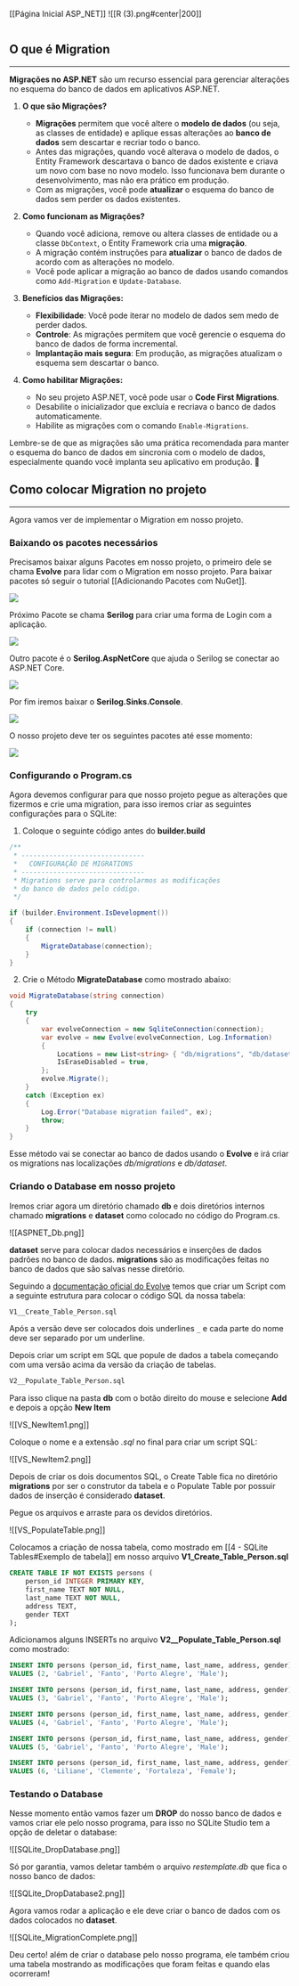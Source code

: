 [[Página Inicial ASP_NET]]
![[R (3).png#center|200]]

```table-of-contents
```

## O que é Migration
---
**Migrações no ASP.NET** são um recurso essencial para gerenciar alterações no esquema do banco de dados em aplicativos ASP.NET.

1. **O que são Migrações?**
    
    - **Migrações** permitem que você altere o **modelo de dados** (ou seja, as classes de entidade) e aplique essas alterações ao **banco de dados** sem descartar e recriar todo o banco.
    - Antes das migrações, quando você alterava o modelo de dados, o Entity Framework descartava o banco de dados existente e criava um novo com base no novo modelo. Isso funcionava bem durante o desenvolvimento, mas não era prático em produção.
    - Com as migrações, você pode **atualizar** o esquema do banco de dados sem perder os dados existentes.
2. **Como funcionam as Migrações?**
    
    - Quando você adiciona, remove ou altera classes de entidade ou a classe `DbContext`, o Entity Framework cria uma **migração**.
    - A migração contém instruções para **atualizar** o banco de dados de acordo com as alterações no modelo.
    - Você pode aplicar a migração ao banco de dados usando comandos como `Add-Migration` e `Update-Database`.
3. **Benefícios das Migrações:**
    
    - **Flexibilidade**: Você pode iterar no modelo de dados sem medo de perder dados.
    - **Controle**: As migrações permitem que você gerencie o esquema do banco de dados de forma incremental.
    - **Implantação mais segura**: Em produção, as migrações atualizam o esquema sem descartar o banco.
4. **Como habilitar Migrações:**
    
    - No seu projeto ASP.NET, você pode usar o **Code First Migrations**.
    - Desabilite o inicializador que excluía e recriava o banco de dados automaticamente.
    - Habilite as migrações com o comando `Enable-Migrations`.

Lembre-se de que as migrações são uma prática recomendada para manter o esquema do banco de dados em sincronia com o modelo de dados, especialmente quando você implanta seu aplicativo em produção. 🚀

## Como colocar Migration no projeto
---
Agora vamos ver de implementar o Migration em nosso projeto.

### Baixando os pacotes necessários

Precisamos baixar alguns Pacotes em nosso projeto, o primeiro dele se chama __Evolve__ para lidar com o Migration em nosso projeto. Para baixar pacotes só seguir o tutorial [[Adicionando Pacotes com NuGet]].

![](ASP.NET/images/ASPNET_MigrationsEvolve.png)

Próximo Pacote se chama __Serilog__ para criar uma forma de Login com a aplicação.

![](ASP.NET/images/ASPNET_MigrationsSerilog.png)

Outro pacote é o __Serilog.AspNetCore__ que ajuda o Serilog se conectar ao ASP.NET Core.

![](ASP.NET/images/ASPNET_MigrationsSerilogAspNetCore.png)

Por fim iremos baixar o __Serilog.Sinks.Console__.

![](ASP.NET/images/ASPNET_MigrationsSerilogSinksConsole.png)

O nosso projeto deve ter os seguintes pacotes até esse momento:

![](ASP.NET/images/ASPNET_MigrationsPackages.png)

### Configurando o Program.cs

Agora devemos configurar para que nosso projeto pegue as alterações que fizermos e crie uma migration, para isso iremos criar as seguintes configurações para o SQLite:

1. Coloque o seguinte código antes do __builder.build__

```csharp
/**
 * -------------------------------
 *   CONFIGURAÇÃO DE MIGRATIONS
 * -------------------------------
 * Migrations serve para controlarmos as modificações
 * do banco de dados pelo código.
 */

if (builder.Environment.IsDevelopment())
{
    if (connection != null)
	{
        MigrateDatabase(connection);
    }
}
```

2. Crie o Método __MigrateDatabase__ como mostrado abaixo:

```csharp
void MigrateDatabase(string connection)
{
	try
	{
		var evolveConnection = new SqliteConnection(connection);
		var evolve = new Evolve(evolveConnection, Log.Information)
		{
			Locations = new List<string> { "db/migrations", "db/dataset" },
			IsEraseDisabled = true,
		};
		evolve.Migrate();
	}
	catch (Exception ex)
	{
		Log.Error("Database migration failed", ex);
		throw;
	}
}
```

Esse método vai se conectar ao banco de dados usando o __Evolve__ e irá criar os migrations nas localizações _db/migrations_ e _db/dataset_.

### Criando o Database em nosso projeto

Iremos criar agora um diretório chamado __db__ e dois diretórios internos chamado __migrations__ e __dataset__ como colocado no código do Program.cs.

![[ASPNET_Db.png]]

__dataset__ serve para colocar dados necessários e inserções de dados padrões no banco de dados.
__migrations__ são as modificações feitas no banco de dados que são salvas nesse diretório.

Seguindo a [documentação oficial do Evolve](https://evolve-db.netlify.app/configuration/naming/) temos que criar um Script com a seguinte estrutura para colocar o código SQL da nossa tabela:

```sql
V1__Create_Table_Person.sql
```

Após a versão deve ser colocados dois underlines `_` e cada parte do nome deve ser separado por um underline.

Depois criar um script em SQL que popule de dados a tabela começando com uma versão acima da versão da criação de tabelas.

```sql
V2__Populate_Table_Person.sql
```

Para isso clique na pasta __db__ com o botão direito do mouse e selecione __Add__ e depois a opção __New Item__

![[VS_NewItem1.png]]

Coloque o nome e a extensão _.sql_ no final para criar um script SQL:

![[VS_NewItem2.png]]

Depois de criar os dois documentos SQL, o Create Table fica no diretório __migrations__ por ser o construtor da tabela e o Populate Table por possuir dados de inserção é considerado __dataset__.

Pegue os arquivos e arraste para os devidos diretórios.

![[VS_PopulateTable.png]]

Colocamos a criação de nossa tabela, como mostrado em [[4 - SQLite Tables#Exemplo de tabela]] em nosso arquivo __V1_Create_Table_Person.sql__ 

```sql
CREATE TABLE IF NOT EXISTS persons (
	person_id INTEGER PRIMARY KEY,
	first_name TEXT NOT NULL,
	last_name TEXT NOT NULL,
	address TEXT,
	gender TEXT
);
```

Adicionamos alguns INSERTs no arquivo __V2__Populate_Table_Person.sql__ como mostrado:

```sql
INSERT INTO persons (person_id, first_name, last_name, address, gender) 
VALUES (2, 'Gabriel', 'Fanto', 'Porto Alegre', 'Male');

INSERT INTO persons (person_id, first_name, last_name, address, gender) 
VALUES (3, 'Gabriel', 'Fanto', 'Porto Alegre', 'Male');

INSERT INTO persons (person_id, first_name, last_name, address, gender) 
VALUES (4, 'Gabriel', 'Fanto', 'Porto Alegre', 'Male');

INSERT INTO persons (person_id, first_name, last_name, address, gender) 
VALUES (5, 'Gabriel', 'Fanto', 'Porto Alegre', 'Male');

INSERT INTO persons (person_id, first_name, last_name, address, gender) 
VALUES (6, 'Liliane', 'Clemente', 'Fortaleza', 'Female');
```

### Testando o Database 

Nesse momento então vamos fazer um __DROP__ do nosso banco de dados e vamos criar ele pelo nosso programa, para isso no SQLite Studio tem a opção de deletar o database:

![[SQLite_DropDatabase.png]]

Só por garantia, vamos deletar também o arquivo _restemplate.db_ que fica o nosso banco de dados:

![[SQLite_DropDatabase2.png]]

Agora vamos rodar a aplicação e ele deve criar o banco de dados com os dados colocados no __dataset__.

![[SQLite_MigrationComplete.png]]

Deu certo! além de criar o database pelo nosso programa, ele também criou uma tabela mostrando as modificações que foram feitas e quando elas ocorreram!







